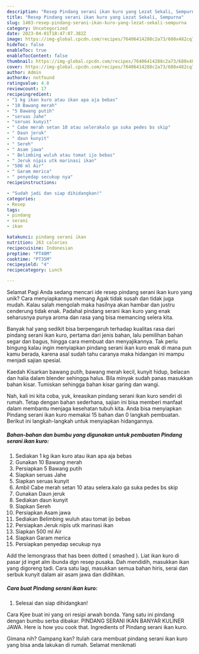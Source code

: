 ```yaml
---
description: "Resep Pindang serani ikan kuro yang Lezat Sekali, Sempurna"
title: "Resep Pindang serani ikan kuro yang Lezat Sekali, Sempurna"
slug: 1403-resep-pindang-serani-ikan-kuro-yang-lezat-sekali-sempurna
category: Uncategorized
date: 2023-04-01T18:47:07.382Z
image: https://img-global.cpcdn.com/recipes/76406414288c2a73/680x482cq70/pindang-serani-ikan-kuro-foto-resep-utama.jpg
hideToc: false
enableToc: true
enableTocContent: false
thumbnail: https://img-global.cpcdn.com/recipes/76406414288c2a73/680x482cq70/pindang-serani-ikan-kuro-foto-resep-utama.jpg
cover: https://img-global.cpcdn.com/recipes/76406414288c2a73/680x482cq70/pindang-serani-ikan-kuro-foto-resep-utama.jpg
author: Admin
authorAv: notfound
ratingvalue: 4.8
reviewcount: 17
recipeingredient:
- "1 kg ikan kuro atau ikan apa aja bebas"
- "10 Bawang merah"
- "5 Bawang putih"
- "seruas Jahe"
- "seruas kunyit"
- " Cabe merah setan 10 atau selerakalo ga suka pedes bs skip"
- " Daun jeruk"
- " daun kunyit"
- " Sereh"
- " Asam jawa"
- " Belimbing wuluh atau tomat ijo bebas"
- " Jeruk nipis utk marinasi ikan"
- "500 ml Air"
- " Garam merica"
- " penyedap secukup nya"
recipeinstructions:

- "Sudah jadi dan siap dihidangkan!"
categories:
- Resep
tags:
- pindang
- serani
- ikan

katakunci: pindang serani ikan 
nutrition: 263 calories
recipecuisine: Indonesian
preptime: "PT40M"
cooktime: "PT35M"
recipeyield: "4"
recipecategory: Lunch

---
```



Selamat Pagi Anda sedang mencari ide resep pindang serani ikan kuro yang unik? Cara menyiapkannya memang Agak tidak susah dan tidak juga mudah. Kalau salah mengolah maka hasilnya akan hambar dan justru cenderung tidak enak. Padahal pindang serani ikan kuro yang enak seharusnya punya aroma dan rasa yang bisa memancing selera kita.


Banyak hal yang sedikit bisa berpengaruh terhadap kualitas rasa dari pindang serani ikan kuro, pertama dari jenis bahan, lalu pemilihan bahan segar dan bagus, hingga cara membuat dan menyajikannya. Tak perlu bingung kalau ingin menyiapkan pindang serani ikan kuro enak di mana pun kamu berada, karena asal sudah tahu caranya maka hidangan ini mampu menjadi sajian spesial.

Kaedah Kisarkan bawang putih, bawang merah kecil, kunyit hidup, belacan dan halia dalam blender sehingga halus. Bila minyak sudah panas masukkan bahan kisar. Tumiskan sehingga bahan kisar garing dan wangi.


Nah, kali ini kita coba, yuk, kreasikan pindang serani ikan kuro sendiri di rumah. Tetap dengan bahan sederhana, sajian ini bisa memberi manfaat dalam membantu menjaga kesehatan tubuh kita. Anda bisa menyiapkan Pindang serani ikan kuro memakai 15 bahan dan 0 langkah pembuatan. Berikut ini langkah-langkah untuk menyiapkan hidangannya.

<!--inarticleads1-->

##### Bahan-bahan dan bumbu yang digunakan untuk pembuatan Pindang serani ikan kuro:

1. Sediakan 1 kg ikan kuro atau ikan apa aja bebas
1. Gunakan 10 Bawang merah
1. Persiapkan 5 Bawang putih
1. Siapkan seruas Jahe
1. Siapkan seruas kunyit
1. Ambil  Cabe merah setan 10 atau selera.kalo ga suka pedes bs skip
1. Gunakan  Daun jeruk
1. Sediakan  daun kunyit
1. Siapkan  Sereh
1. Persiapkan  Asam jawa
1. Sediakan  Belimbing wuluh atau tomat ijo bebas
1. Persiapkan  Jeruk nipis utk marinasi ikan
1. Siapkan 500 ml Air
1. Siapkan  Garam merica
1. Persiapkan  penyedap secukup nya


Add the lemongrass that has been dotted ( smashed ). Liat ikan kuro di pasar jd inget alm ibunda dgn resep pusaka. Dah mendidih, masukkan ikan yang digoreng tadi. Cara satu lagi, masukkan semua bahan hiris, serai dan serbuk kunyit dalam air asam jawa dan didihkan. 

<!--inarticleads2-->

##### Cara buat Pindang serani ikan kuro:


1. Selesai dan siap dihidangkan!

Cara Kjee buat ini yang ori resipi arwah bonda. Yang satu ini pindang dengan bumbu serba dibakar. PINDANG SERANI IKAN BANYAR KULINER JAWA. Here is how you cook that. Ingredients of Pindang serani ikan kuro. 

Gimana nih? Gampang kan? Itulah cara membuat pindang serani ikan kuro yang bisa anda lakukan di rumah. Selamat menikmati
